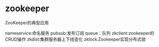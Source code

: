 # zookeeper
ZooKeeper的典型应用

nameservice:命名服务
pubsub:发布订阅
queue：队列
zkclient:zookeeper的CRUD操作
zkdist:集群服务器上下线变化
zklock:Zookeeper实现分布式锁
